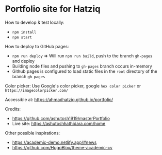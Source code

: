 # Portfolio site for Hatziq

How to develop & test locally:

- `npm install`
- `npm start`

How to deploy to GitHub pages:

- `npm run deploy` => Will run `npm run build`, push to the branch `gh-pages` and deploy
- Building node files and pushing to `gh-pages` branch occurs in-memory
- Github pages is configured to load static files in the `root` directory of the branch `gh-pages`

Color picker: Use Google's color picker, google `hex color picker` or `https://imagecolorpicker.com/`

Accessible at: https://ahmadhatziq.github.io/portfolio/

Credits:

- https://github.com/ashutosh1919/masterPortfolio
- Live site: https://ashutoshhathidara.com/home

Other possible inspirations:

- https://academic-demo.netlify.app/#news
- https://github.com/HugoBlox/theme-academic-cv
